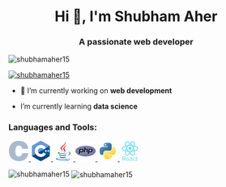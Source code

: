 <h1 align="center">Hi 👋, I'm Shubham Aher</h1>
<h3 align="center">A passionate web developer</h3>

<p align="left"> <img src="https://komarev.com/ghpvc/?username=shubhamaher15&label=Profile%20views&color=0e75b6&style=flat" alt="shubhamaher15" /> </p>

<p align="left"> <a href="https://github.com/ryo-ma/github-profile-trophy"><img src="https://github-profile-trophy.vercel.app/?username=shubhamaher15" alt="shubhamaher15" /></a> </p>

- 🔭 I’m currently working on **web development**

- I’m currently learning **data science**

<p align="left">
</p>

<h3 align="left">Languages and Tools:</h3>
<p align="left"> <a href="https://www.cprogramming.com/" target="_blank" rel="noreferrer"> <img src="https://raw.githubusercontent.com/devicons/devicon/master/icons/c/c-original.svg" alt="c" width="40" height="40"/> </a> <a href="https://www.w3schools.com/cpp/" target="_blank" rel="noreferrer"> <img src="https://raw.githubusercontent.com/devicons/devicon/master/icons/cplusplus/cplusplus-original.svg" alt="cplusplus" width="40" height="40"/> </a> <a href="https://www.java.com" target="_blank" rel="noreferrer"> <img src="https://raw.githubusercontent.com/devicons/devicon/master/icons/java/java-original.svg" alt="java" width="40" height="40"/> </a> <a href="https://www.php.net" target="_blank" rel="noreferrer"> <img src="https://raw.githubusercontent.com/devicons/devicon/master/icons/php/php-original.svg" alt="php" width="40" height="40"/> </a> <a href="https://www.python.org" target="_blank" rel="noreferrer"> <img src="https://raw.githubusercontent.com/devicons/devicon/master/icons/python/python-original.svg" alt="python" width="40" height="40"/> </a> <a href="https://reactjs.org/" target="_blank" rel="noreferrer"> <img src="https://raw.githubusercontent.com/devicons/devicon/master/icons/react/react-original-wordmark.svg" alt="react" width="40" height="40"/> </a> </p>

<p><img align="left" src="https://github-readme-stats.vercel.app/api/top-langs?username=shubhamaher15&show_icons=true&locale=en&layout=compact" alt="shubhamaher15" /></p>

<p>&nbsp;<img align="center" src="https://github-readme-stats.vercel.app/api?username=shubhamaher15&show_icons=true&locale=en" alt="shubhamaher15" /></p>
